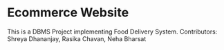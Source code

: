 # Ecommerce Website
This is a DBMS Project implementing Food Delivery System.
Contributors: Shreya Dhananjay, Rasika Chavan, Neha Bharsat
